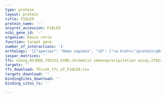 ```yaml
---
type: protein
layout: protein
title: F1QLE9
protein_name: '-'
uniprot_accession: F1QLE9
ncbi_gene_id: '-'
organism: Danio rerio
function: target gene
number_of_interactions: '1'
orthologs: '[{"species": "Homo sapiens", "id": ["<a href=\"/protein/q9uk22\">Q9UK22</a>", "<a href=\"/protein/q9nrd1\">Q9NRD1</a>"]}, {"species": "Mus musculus", "id": ["<a href=\"/protein/q9qzn4\">Q9QZN4</a>", "<a href=\"/protein/a2a7h5\">A2A7H5</a>", "<a href=\"/protein/q80uw2\">Q80UW2</a>"]}, {"species": "Rattus norvegicus", "id": ["Q923V4", "<a href=\"/protein/d4a6r1\">D4A6R1</a>", "<a href=\"/protein/g3v774\">G3V774</a>"]}]'
jaspar_matrices: ''
tfs: nanog,A5JNG8,792333,GTRD,chromatin immunoprecipitation assay,27924024%5Buid%5D,No
targets: ''
tfs_download: TFLink_tfs_of_F1QLE9.tsv
targets_download: ''
bindingSites_download: ''
binding_sites_ls: ''

---
```

